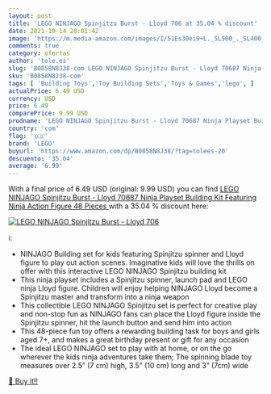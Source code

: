```yaml
---
layout: post
title: 'LEGO NINJAGO Spinjitzu Burst - Lloyd 706 at 35.04 % discount'
date: 2021-10-14 20:01:42
image: 'https://m.media-amazon.com/images/I/51Es30ei9+L._SL500_._SL400_.jpg'
comments: true
category: ofertas
author: 'tole.es'
slug: 'B0858N8J38-com LEGO NINJAGO Spinjitzu Burst - Lloyd 70687 Ninja Playset...'
sku: 'B0858N8J38-com'
tags: [ 'Building Toys','Toy Building Sets','Toys & Games','lego', ]
actualPrice: 6.49 USD
currency: USD
price: 6.49
comparePrice: 9.99 USD
prodname: 'LEGO NINJAGO Spinjitzu Burst - Lloyd 70687 Ninja Playset Building Kit Featuring Ninja Action Figure  48 Pieces '
country: 'com'
flag: '🇺🇸'
brand: 'LEGO'
buyurl: 'https://www.amazon.com/dp/B0858N8J38/?tag=tolees-20'
descuento: '35.04'
average: '6.99'
---
```


With a final price of 6.49 USD (original: 9.99 USD) you can find [LEGO NINJAGO Spinjitzu Burst - Lloyd 70687 Ninja Playset Building Kit Featuring Ninja Action Figure  48 Pieces ](https://www.amazon.com/dp/B0858N8J38/?tag=tolees-20) with a  35.04 % discount here:

[![LEGO NINJAGO Spinjitzu Burst - Lloyd 706](https://m.media-amazon.com/images/I/51Es30ei9+L._SL500_._SL400_.jpg)](https://www.amazon.com/dp/B0858N8J38/?tag=tolees-20)

ℹ️:

- NINJAGO Building set for kids featuring Spinjitzu spinner and Lloyd figure to play out action scenes. Imaginative kids will love the thrills on offer with this interactive LEGO NINJAGO Spinjitzu building kit
- This ninja playset includes a Spinjitzu spinner, launch pad and LEGO ninja Lloyd figure. Children will enjoy helping NINJAGO Lloyd become a Spinjitzu master and transform into a ninja weapon
- This collectible LEGO NINJAGO Spinjitzu set is perfect for creative play and non-stop fun as NINJAGO fans can place the Lloyd figure inside the Spinjitzu spinner, hit the launch button and send him into action
- This 48-piece fun toy offers a rewarding building task for boys and girls aged 7+, and makes a great birthday present or gift for any occasion
- The ideal LEGO NINJAGO set to play with at home, or on the go wherever the kids ninja adventures take them; The spinning blade toy measures over 2.5” (7 cm) high, 3.5” (10 cm) long and 3” (7cm) wide

[🛒 Buy it!!](https://www.amazon.com/dp/B0858N8J38/?tag=tolees-20)

